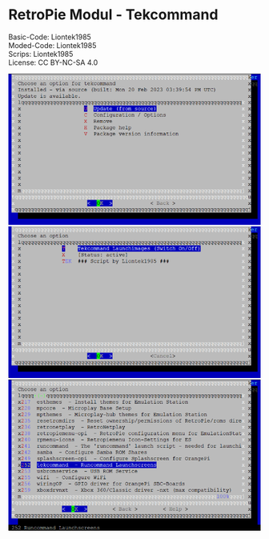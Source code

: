 # RetroPie Modul - Tekcommand

Basic-Code:	Liontek1985</br>
Moded-Code:	Liontek1985</br>
Scrips:		Liontek1985</br>
License:	CC BY-NC-SA 4.0</br>

![pic001](https://github.com/microplay-hub/mpcore-library/raw/main/Imagebase/_Moduls/tekcommand-modul.png "Modul Picture")
![pic002](https://github.com/microplay-hub/mpcore-library/raw/main/Imagebase/_Moduls/tekcommand-modul-cf.png "Modul Picture")
![pic003](https://github.com/microplay-hub/mpcore-library/raw/main/Imagebase/_Moduls/cfg-tekcommand.png "Modul Picture")
